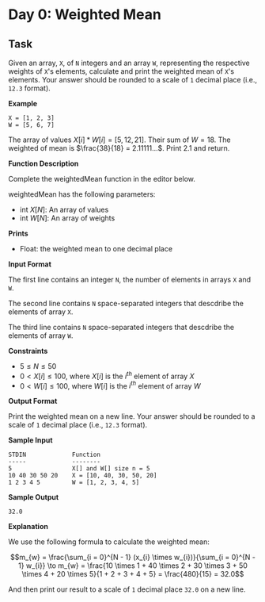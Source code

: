 # Day 0: Weighted Mean

## Task

Given an array, `X`, of `N` integers and an array `W`, representing the respective weights of `X`'s elements, calculate and print the weighted mean of `X`'s elements. Your answer should be rounded to a scale of `1` decimal place (i.e., `12.3` format).

**Example**

```
X = [1, 2, 3]
W = [5, 6, 7]
```

The array of values $X[i] * W[i] = [5, 12, 21]$. Their sum of $W = 18$. The weighted of mean is $\frac{38}{18} = 2.11111...$. Print 2.1 and return.

**Function Description**

Complete the weightedMean function in the editor below.

weightedMean has the following parameters:
- int $X[N]$: An array of values
- int $W[N]$: An array of weights

**Prints**

- Float: the weighted mean to one decimal place

**Input Format**

The first line contains an integer `N`, the number of elements in arrays `X` and `W`.

The second line contains `N` space-separated integers that descdribe the elements of array `X`.

The third line contains `N` space-separated integers that descdribe the elements of array `W`.

**Constraints**

- $5 \le N \le 50$
- $0 < X[i] \le 100$, where $X[i]$ is the $i^{th}$ element of array $X$
- $0 < W[i] \le 100$, where $W[i]$ is the $i^{th}$ element of array $W$

**Output Format**

Print the weighted mean on a new line. Your answer should be rounded to a scale of `1` decimal place (i.e., `12.3` format).

**Sample Input**
```
STDIN             Function
-----             --------
5                 X[] and W[] size n = 5
10 40 30 50 20    X = [10, 40, 30, 50, 20]  
1 2 3 4 5         W = [1, 2, 3, 4, 5]
```

**Sample Output**

```
32.0
```

**Explanation**

We use the following formula to calculate the weighted mean:

```math
m_{w} = \frac{\sum_{i = 0}^{N - 1} (x_{i} \times w_{i})}{\sum_{i = 0}^{N - 1} w_{i}}

\to m_{w} = \frac{10 \times 1 + 40 \times 2 + 30 \times 3 + 50 \times 4 + 20 \times 5}{1 + 2 + 3 + 4 + 5} = \frac{480}{15} = 32.0
```

And then print our result to a scale of `1` decimal place `32.0` on a new line.